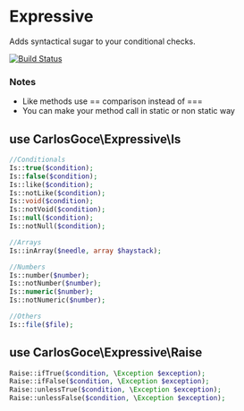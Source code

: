 Expressive
==========
Adds syntactical sugar to your conditional checks.

[![Build Status](https://travis-ci.org/carlosgoce/expressive.svg?branch=master)](https://travis-ci.org/carlosgoce/expressive)

### Notes
- Like methods use == comparison instead of ===
- You can make your method call in static or non static way

## use CarlosGoce\Expressive\Is
```php
//Conditionals
Is::true($condition);
Is::false($condition);
Is::like($condition);
Is::notLike($condition);
Is::void($condition);
Is::notVoid($condition);
Is::null($condition);
Is::notNull($condition);

//Arrays
Is::inArray($needle, array $haystack);

//Numbers
Is::number($number);
Is::notNumber($number);
Is::numeric($number);
Is::notNumeric($number);

//Others
Is::file($file);
```

## use CarlosGoce\Expressive\Raise
```php
Raise::ifTrue($condition, \Exception $exception);
Raise::ifFalse($condition, \Exception $exception);
Raise::unlessTrue($condition, \Exception $exception);
Raise::unlessFalse($condition, \Exception $exception);
```
